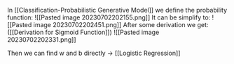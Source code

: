 In [[Classification-Probabilistic Generative Model]] we define the probability function:
![[Pasted image 20230702202155.png]]
It can be simplify to:
![[Pasted image 20230702202451.png]]
After some derivation we get:
([[Derivation for Sigmoid Function]])
![[Pasted image 20230702202331.png]]

Then we can find w and b directly -> [[Logistic Regression]]